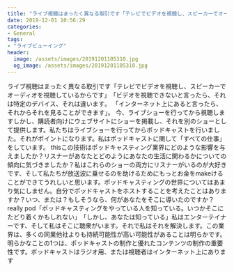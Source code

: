 ```yaml
---
title: "ライブ視聴はまったく異なる取引です‭「テレビでビデオを視聴し、スピーカーでオーディオを視聴しているからです」‭「ビデオを視聴できないと言ったら、それは特定のデバイス、それは違います‭。"
date: 2019-12-01 10:56:29
categories:
- General
tags:
- "ライブビューイング"
header:
  image: /assets/images/20191201105310.jpg
  og_image: /assets/images/20191201105310.jpg
---
```


ライブ視聴はまったく異なる取引です‭「テレビでビデオを視聴し、スピーカーでオーディオを視聴しているからです」‭「ビデオを視聴できないと言ったら、それは特定のデバイス、それは違います‭。 「インターネット上にあると言ったら、それからそれを見ることができます」。 ‬‭今、ライブショーを行ってから視聴します‭しかし、‭購読者向けにウェブサイトにショーを掲載し、それを別のショーとして提供します。私たちはライブショーを行ってからポッドキャストを行いました。それがポイントになります。‭私はポッドキャストに関して「すべての仕事」をしています。 thisこの技術はポッドキャスティング業界にどのような影響を与えましたか？リスナーがあなたとどのようにあなたの生活に関わるかについての傾向に気づきましたか？私はこれらのショーの両方にリスナーがいるのが大好きです、‭そして私たちが放送波に乗せるのを助けるためにもっとお金をmakeけることができてうれしいと思います。‭ポッドキャスティングの世界についてはあまり気にしません。自分でポッドキャストをホストすることを考えたことはありますか？いつ、または？もしそうなら、何があなたをそこに導いたのですか？ really pod「ポッドキャスティングをやっている人を知っている。‭いつかそこにたどり着くかもしれない」‭「しかし、あなたは知っている」‭私はエンターテイナーです、そして‬私はそこに聴衆がいます。‭‬それで私はそれを解決します。この業界は、多くの同業他社よりも持続可能性が高い可能性があることは明らかです。‭明らかなことの1つは、ポッドキャストの制作と優れたコンテンツの制作の重要性です。ポッドキャストはラジオ用、または視聴者はインターネット上にあります
